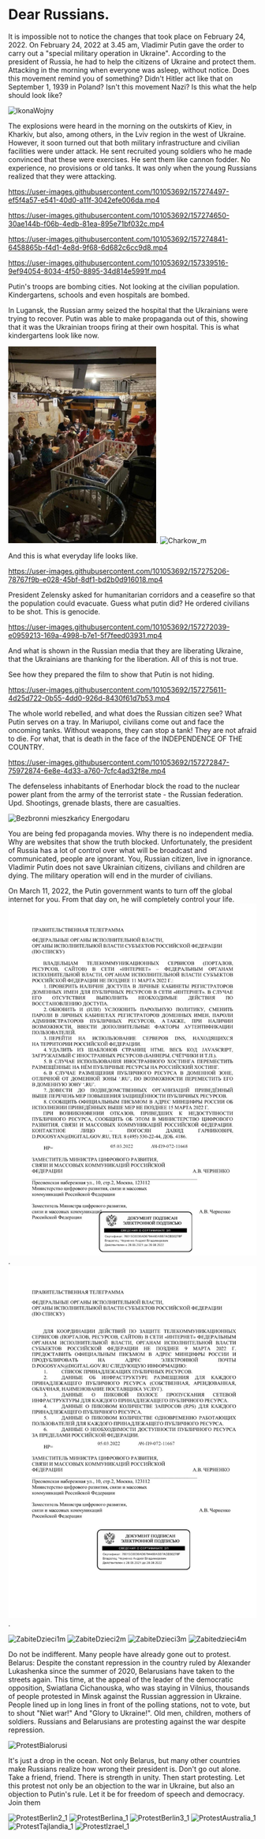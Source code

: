 # Dear Russians.

It is impossible not to notice the changes that took place on February 24, 2022. 
On February 24, 2022 at 3.45 am, Vladimir Putin gave the order to carry out a "special military operation in Ukraine". According to the president of Russia, he had to help the citizens of Ukraine and protect them. Attacking in the morning when everyone was asleep, without notice. Does this movement remind you of something? Didn't Hitler act like that on September 1, 1939 in Poland? Isn't this movement Nazi? Is this what the help should look like?
 
![IkonaWojny](https://user-images.githubusercontent.com/101053692/157290547-343ddb72-6409-4db2-bf36-9d71675e3f38.jpg)

The explosions were heard in the morning on the outskirts of Kiev, in Kharkiv, but also, among others, in the Lviv region in the west of Ukraine. However, it soon turned out that both military infrastructure and civilian facilities were under attack. He sent recruited young soldiers who he made convinced that these were exercises. He sent them like cannon fodder. No experience, no provisions or old tanks. It was only when the young Russians realized that they were attacking.

https://user-images.githubusercontent.com/101053692/157274497-ef5f4a57-e541-40d0-a11f-3042efe006da.mp4

https://user-images.githubusercontent.com/101053692/157274650-30ae144b-f06b-4edb-81ea-895e71bf032c.mp4

https://user-images.githubusercontent.com/101053692/157274841-6458865b-f4d1-4e8d-9f68-6d682c6cc9d8.mp4

https://user-images.githubusercontent.com/101053692/157339516-9ef94054-8034-4f50-8895-34d814e5991f.mp4

Putin's troops are bombing cities. Not looking at the civilian population. Kindergartens, schools and even hospitals are bombed. 

In Lugansk, the Russian army seized the hospital that the Ukrainians were trying to recover. Putin was able to make propaganda out of this, showing that it was the Ukrainian troops firing at their own hospital. This is what kindergartens look like now.

![Tak teraz wygląda przedszkole.](https://github.com/whatsupW/whatsupW/blob/b3ef5de8db7938379ed26233eabf3319a2a04418/img/przedszkole1.jpg "Tak teraz wygląda przedszkole.").
![Charkow_m](https://user-images.githubusercontent.com/101053692/157339968-fea53f4b-5525-48ac-9ad2-58a880944f61.jpg)

And this is what everyday life looks like.

https://user-images.githubusercontent.com/101053692/157275206-78767f9b-e028-45bf-8df1-bd2b0d916018.mp4

President Zelensky asked for humanitarian corridors and a ceasefire so that the population could evacuate. Guess what putin did? He ordered civilians to be shot. This is genocide.

https://user-images.githubusercontent.com/101053692/157272039-e0959213-169a-4998-b7e1-5f7feed03931.mp4 

And what is shown in the Russian media that they are liberating Ukraine, that the Ukrainians are thanking for the liberation. All of this is not true.

See how they prepared the film to show that Putin is not hiding.

https://user-images.githubusercontent.com/101053692/157275611-4d25d722-0b55-4dd0-926d-8430f61d7b53.mp4

The whole world rebelled, and what does the Russian citizen see? What Putin serves on a tray. In Mariupol, civilians come out and face the oncoming tanks. Without weapons, they can stop a tank! They are not afraid to die. For what, that is death in the face of the INDEPENDENCE OF THE COUNTRY.

https://user-images.githubusercontent.com/101053692/157272847-75972874-6e8e-4d33-a760-7cfc4ad32f8e.mp4

The defenseless inhabitants of Enerhodar block the road to the nuclear power plant from the army of the terrorist state - the Russian federation. Upd. Shootings, grenade blasts, there are casualties. 

![Bezbronni mieszkańcy Energodaru](https://user-images.githubusercontent.com/101053692/157306189-9346aa46-9941-4e87-8c8d-5e801e31714f.jpg)

You are being fed propaganda movies. Why there is no independent media. Why are websites that show the truth blocked. Unfortunately, the president of Russia has a lot of control over what will be broadcast and communicated, people are ignorant. You, Russian citizen, live in ignorance. Vladimir Putin does not save Ukrainian citizens, civilians and children are dying. The military operation will end in the murder of civilians.

On March 11, 2022, the Putin government wants to turn off the global internet for you. From that day on, he will completely control your life.
![alt text for screen readers](img/11marcaa.jpg "Text to show on mouseover"). ![alt text for screen readers](img/11marcab.jpg "Text to show on mouseover").


![ZabiteDzieci1m](https://user-images.githubusercontent.com/101053692/157292576-cc657b19-3bb6-4407-9e33-1fee166545b0.jpg)
![ZabiteDzieci2m](https://user-images.githubusercontent.com/101053692/157292589-1f31a14a-d1f5-4be7-b00a-a592bdb91a7e.jpg)
![ZabiteDzieci3m](https://user-images.githubusercontent.com/101053692/157292599-ffd955a4-2783-46af-8df9-7e2e966451d1.jpg)
![Zabitedzieci4m](https://user-images.githubusercontent.com/101053692/157292919-6d53a313-3f60-4e6e-a014-212bdfbf3a61.jpg)

Do not be indifferent. Many people have already gone out to protest. Belarus: Despite the constant repression in the country ruled by Alexander Lukashenka since the summer of 2020, Belarusians have taken to the streets again. This time, at the appeal of the leader of the democratic opposition, Swiatlana Cichanouska, who was staying in Vilnius, thousands of people protested in Minsk against the Russian aggression in Ukraine. People lined up in long lines in front of the polling stations, not to vote, but to shout "Niet war!" And "Glory to Ukraine!". Old men, children, mothers of soldiers. Russians and Belarusians are protesting against the war despite repression.

![ProtestBialorusi](https://user-images.githubusercontent.com/101053692/157298696-1df25c0c-60b3-46a7-b596-17ad03361b65.jpg)

It's just a drop in the ocean. Not only Belarus, but many other countries make Russians realize how wrong their president is. Don't go out alone. Take a friend, friend. There is strength in unity. Then start protesting. Let this protest not only be an objection to the war in Ukraine, but also an objection to Putin's rule. Let it be for freedom of speech and democracy. 
Join them

![ProtestBerlin2_1](https://user-images.githubusercontent.com/101053692/157304107-19330ddd-cda6-4db2-a7a2-b315e70d72be.jpg)
![ProtestBerlina_1](https://user-images.githubusercontent.com/101053692/157304083-cc7fd84a-196c-42fe-abb9-f25241d29e12.jpg)
![ProtestBerlin3_1](https://user-images.githubusercontent.com/101053692/157304127-964a2fc3-2eee-4bb2-a27e-0d9c132c8e4f.jpg)
![ProtestAustralia_1](https://user-images.githubusercontent.com/101053692/157305268-fb36f2ee-9cfd-4c14-b1d0-9c809d6a7ddd.jpg)
![ProtestTajlandia_1](https://user-images.githubusercontent.com/101053692/157304648-96cab81c-abd1-4539-aec5-6528c4d12e13.jpg)
![ProtestIzrael_1](https://user-images.githubusercontent.com/101053692/157304352-e9a2fade-aecf-4d67-bf85-9dcb268ca4c8.jpg)


